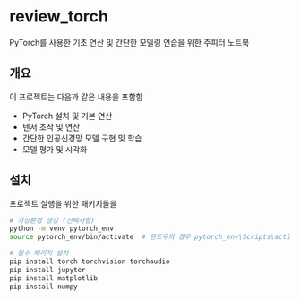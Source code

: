 # review_torch

PyTorch를 사용한 기초 연산 및 간단한 모델링 연습을 위한 주피터 노트북

## 개요

이 프로젝트는 다음과 같은 내용을 포함함
- PyTorch 설치 및 기본 연산
- 텐서 조작 및 연산
- 간단한 인공신경망 모델 구현 및 학습
- 모델 평가 및 시각화

## 설치

프로젝트 실행을 위한 패키지들을

```bash
# 가상환경 생성 (선택사항)
python -m venv pytorch_env
source pytorch_env/bin/activate  # 윈도우의 경우 pytorch_env\Scripts\activate

# 필수 패키지 설치
pip install torch torchvision torchaudio
pip install jupyter
pip install matplotlib
pip install numpy
